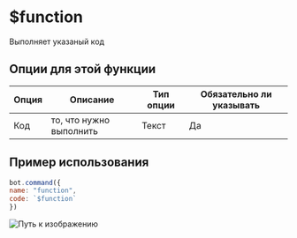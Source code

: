# $function
Выполняет указаный код

## Опции для этой функции
| Опция |  Описание | Тип опции | Обязательно ли указывать | 
| ------ | ----------- | --------- | ------------------------ |
| Код | то, что нужно выполнить | Текст | Да |

## Пример использования
```javascript
bot.command({
name: "function",
code: `$function`
})
```
![Путь к изображению](https://github.com/weredok/docs/blob/dev/assets/usdfunction.png)
